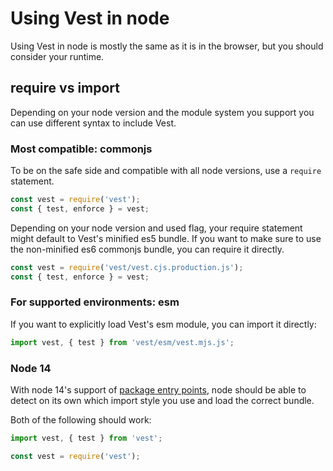 # Using Vest in node

Using Vest in node is mostly the same as it is in the browser, but you should consider your runtime.

## require vs import

Depending on your node version and the module system you support you can use different syntax to include Vest.

### Most compatible: commonjs

To be on the safe side and compatible with all node versions, use a `require` statement.

```js
const vest = require('vest');
const { test, enforce } = vest;
```

Depending on your node version and used flag, your require statement might default to Vest's minified es5 bundle. If you want to make sure to use the non-minified es6 commonjs bundle, you can require it directly.

```js
const vest = require('vest/vest.cjs.production.js');
const { test, enforce } = vest;
```

### For supported environments: esm

If you want to explicitly load Vest's esm module, you can import it directly:

```js
import vest, { test } from 'vest/esm/vest.mjs.js';
```

### Node 14

With node 14's support of [package entry points](https://nodejs.org/api/esm.html#esm_package_entry_points), node should be able to detect on its own which import style you use and load the correct bundle.

Both of the following should work:

```js
import vest, { test } from 'vest';
```

```js
const vest = require('vest');
```
